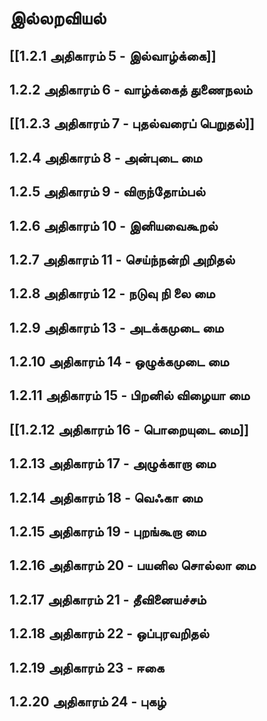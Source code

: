       

# இல்லறவியல்

## [[1.2.1 அதிகாரம் 5 - இல்வாழ்க்கை]]

## 1.2.2 அதிகாரம் 6 - வாழ்க்கைத் துணைநலம்

## [[1.2.3 அதிகாரம் 7 - புதல்வரைப் பெறுதல்]] 

## 1.2.4 அதிகாரம் 8 - அன்புடை மை 

## 1.2.5 அதிகாரம் 9 - விருந்தோம்பல் 

## 1.2.6 அதிகாரம் 10 - இனியவைகூறல் 

## 1.2.7 அதிகாரம் 11 - செய்ந்நன்றி அறிதல் 

## 1.2.8 அதிகாரம் 12 - நடுவு நி லை மை 

## 1.2.9 அதிகாரம் 13 - அடக்கமுடை மை 

## 1.2.10 அதிகாரம் 14 - ஒழுக்கமுடை மை 

## 1.2.11 அதிகாரம் 15 - பிறனில் விழையா மை 

## [[1.2.12 அதிகாரம் 16 - பொறையுடை மை]] 

## 1.2.13 அதிகாரம் 17 - அழுக்காறா மை 

## 1.2.14 அதிகாரம் 18 - வெஃகா மை 

## 1.2.15 அதிகாரம் 19 - புறங்கூறா மை 

## 1.2.16 அதிகாரம் 20 - பயனில சொல்லா மை 

## 1.2.17 அதிகாரம் 21 - தீவினையச்சம் 

## 1.2.18 அதிகாரம் 22 - ஒப்புரவறிதல் 

## 1.2.19 அதிகாரம் 23 - ஈகை 

## 1.2.20 அதிகாரம் 24 - புகழ்